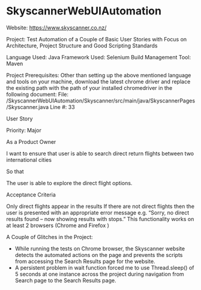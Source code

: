 # SkyscannerWebUIAutomation

Website: https://www.skyscanner.co.nz/

Project: Test Automation of a Couple of Basic User Stories with Focus on Architecture, Project Structure and Good Scripting Standards

Language Used: Java
Framework Used: Selenium
Build Management Tool: Maven

Project Prerequisites:
Other than setting up the above mentioned language and tools on your machine, download the latest chrome driver and replace the existing path with the path of your installed chromedriver in the following document:
File: /SkyscannerWebUIAutomation/Skyscanner/src/main/java/SkyscannerPages/Skyscanner.java
Line #: 33


User Story 

Priority: Major

As a Product Owner 

I want to ensure that user is able to search direct return flights between two international cities

So that 

The user is able to explore the direct flight options.

Acceptance Criteria

Only direct flights appear in the results
If there are not direct flights then the user is presented with an appropriate error message
e.g. “Sorry, no direct results found – now showing results with stops.”
This functionality works on at least 2 browsers (Chrome and Firefox )


A Couple of Glitches in the Project:
- While running the tests on Chrome browser, the Skyscanner website detects the automated actions on the page and prevents the scripts from accessing the Search Results page for the website.
- A persistent problem in wait function forced me to use Thread.sleep() of 5 seconds at one instance across the project during navigation from Search page to the Search Results page.
